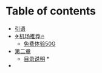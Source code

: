 # Table of contents

* [引语](README.md)
* [✈机场推荐🔥](ji-chang-tui-jian/README.md)
  * [免费体验50G](1.md)
* [第二章](2.md)
  * [目录说明](999.md)
    *
*
